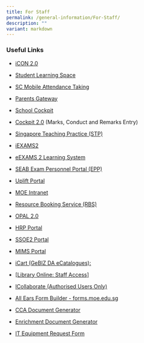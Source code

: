 ```yaml
---
title: For Staff
permalink: /general-information/For-Staff/
description: ""
variant: markdown
---
```

### **Useful Links**

*   [iCON 2.0](https://workspace.google.com/dashboard)  
      
*   [Student Learning Space](https://vle.learning.moe.edu.sg/login)  
    
*   [SC Mobile Attendance Taking](https://scmobile.moe.edu.sg/login)
*   [Parents Gateway](https://pg.moe.edu.sg/)
*   [School Cockpit](https://schoolcockpit.moe.gov.sg/)
*   [Cockpit 2.0](https://schoolcockpit.moe.gov.sg/) (Marks, Conduct and Remarks Entry)
*   [Singapore Teaching Practice (STP)](http://go.gov.sg/stp)
*   [iEXAMS2](https://iexams.seab.gov.sg/)
*   [eEXAMS 2 Learning System](https://learn.eexam2.seab.gov.sg/MOESLS/Login.aspx?ReturnUrl=%2fMOESLS)
*   [SEAB Exam Personnel Portal (EPP)](https://myexamduty.seab.gov.sg)
*   [Uplift Portal](https://go.gov.sg/uplift-portal)
*   [MOE Intranet](https://intranet.moe.gov.sg/Pages/Home.aspx)
*   [Resource Booking Service (RBS)](https://rbs.avero-tech.com/)
*   [OPAL 2.0](https://opal2.moe.edu.sg/)
*   [HRP Portal](https://www.hrp.gov.sg/hrp/#/)
*   [SSOE2 Portal](https://ssoe2.moe.edu.sg/)
*   [MIMS Portal](https://idp.mims.moe.gov.sg/nidp/saml2/sso) 
*   [iCart (GeBIZ DA eCatalogues):](https://intranet.moe.gov.sg/moeprocurement/Pages/iCart.aspx)

*   [[Library Online: Staff Access]](https://schoolibrary.moe.edu.sg/standrewssec)


*   [ICollaborate (Authorised Users Only)](https://icollaborate.moe.gov.sg/myitb/projects/ITD%20School%20Collaboration/Forms/AllItems.aspx)  
    
*   [All Ears Form Builder - forms.moe.edu.sg](https://forms.moe.edu.sg/)  
    
*   [CCA Document Generator](https://intranet.moe.gov.sg/Finance_Partner_Branch/Pages/cca/index.html)
*   [Enrichment Document Generator](https://intranet.moe.gov.sg/Finance_Partner_Branch/Pages/enac/index.html)
*   [IT Equipment Request Form](https://forms.gle/ftbU39fA2FLA5Kes6)